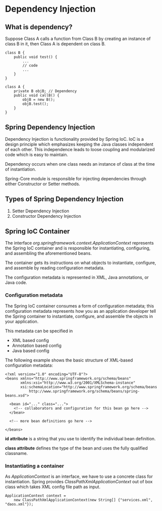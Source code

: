 # Dependency Injection

## What is dependency?

Suppose Class A calls a function from Class B by creating an instance of class B in it, then Class A is dependent on class B.

```
class B {
    public void test() {
        ...
        // code
        ...
    }
}

class A {
    private B objB; // Dependency
    public void callB() {
        objB = new B();
        objB.test(); 
    }
}
```

## Spring Dependency Injection

Dependency Injection is functionality provided by Spring IoC. IoC is a design principle which emphasizes keeping the Java classes independent of each other. This independence leads to loose coupling and modularized code which is easy to maintain.

Dependency occurs when one class needs an instance of class at the time of instantiation. 

Spring-Core module is responsible for injecting dependencies through either Constructor or Setter methods.

## Types of Spring Dependency Injection

1. Setter Dependency Injection
2. Constructor Dependency Injection

## Spring IoC Container

The interface _org.springframework.context.ApplicationContext_ represents the Spring IoC container and is responsible for instantiating, configuring, and assembling the aforementioned beans. 

The container gets its instructions on what objects to instantiate, configure, and assemble by reading configuration metadata. 

The configuration metadata is represented in XML, Java annotations, or Java code.

### Configuration metadata

The Spring IoC container consumes a form of configuration metadata; this configuration metadata represents how you as an application developer tell the Spring container to instantiate, configure, and assemble the objects in your application.

This metadata can be specified in 
- XML based config
- Annotation based config
- Java based config

The following example shows the basic structure of XML-based configuration metadata:

```
<?xml version="1.0" encoding="UTF-8"?>
<beans xmlns="http://www.springframework.org/schema/beans"
       xmlns:xsi="http://www.w3.org/2001/XMLSchema-instance"
       xsi:schemaLocation="http://www.springframework.org/schema/beans
           http://www.springframework.org/schema/beans/spring-beans.xsd">

  <bean id="..." class="...">
    <!-- collaborators and configuration for this bean go here -->
  </bean>

  <!-- more bean definitions go here -->

</beans>
```
**id attribute** is a string that you use to identify the individual bean definition. 

**class attribute** defines the type of the bean and uses the fully qualified classname. 

### Instantiating a container

As _ApplicationContext_ is an interface, we have to use a concrete class for instantiation. Spring provides _ClassPathXmlApplicationContext_ out of box class which takes XML config file path as input. 

```
ApplicationContext context =
    new ClassPathXmlApplicationContext(new String[] {"services.xml", "daos.xml"});
```